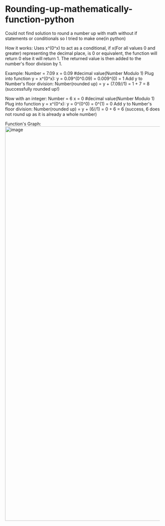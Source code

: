 # Rounding-up-mathematically-function-python
Could not find solution to round a number up with math without if statements or conditionals so I tried to make one(in python)

How it works:
Uses x^(0^x) to act as a conditional, if x(For all values 0 and greater) representing the decimal place, is 0 or equivalent, the function will return 0 else it will return 1. The returned value is then added to the number's floor division by 1.

Example:
Number = 7.09
x = 0.09 #decimal value(Number Modulo 1)
Plug into function y = x^(0^x):
y = 0.09^(0^0.09)
  = 0.009^(0)
  = 1
Add y to Number's floor division:
Number(rounded up) = y + (7.09//1) 
                = 1 + 7
                = 8 (successfully rounded up!)

Now with an integer:
Number = 6
x = 0 #decimal value(Number Modulo 1)
Plug into function y = x^(0^x):
y = 0^(0^0)
  = 0^(1)
  = 0
Add y to Number's floor division:
Number(rounded up) = y + (6//1) 
                = 0 + 6
                = 6 (success, 6 does not round up as it is already a whole number)

Function's Graph:
<img width="1280" alt="image" src="https://github.com/user-attachments/assets/29cc3af2-f9d8-49aa-8b6d-dbd088882ad7" />

